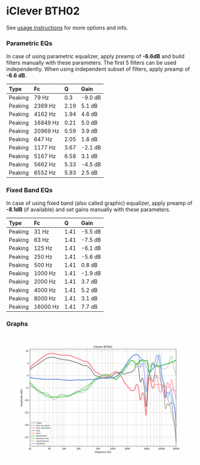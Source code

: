 # iClever BTH02
See [usage instructions](https://github.com/jaakkopasanen/AutoEq#usage) for more options and info.

### Parametric EQs
In case of using parametric equalizer, apply preamp of **-6.6dB** and build filters manually
with these parameters. The first 5 filters can be used independently.
When using independent subset of filters, apply preamp of **-6.6 dB**.

| Type    | Fc       |    Q | Gain    |
|:--------|:---------|:-----|:--------|
| Peaking | 79 Hz    | 0.3  | -9.0 dB |
| Peaking | 2369 Hz  | 2.19 | 5.1 dB  |
| Peaking | 4162 Hz  | 1.94 | 4.6 dB  |
| Peaking | 16849 Hz | 0.21 | 5.0 dB  |
| Peaking | 20969 Hz | 0.59 | 3.9 dB  |
| Peaking | 647 Hz   | 2.05 | 1.8 dB  |
| Peaking | 1177 Hz  | 3.67 | -2.1 dB |
| Peaking | 5167 Hz  | 6.58 | 3.1 dB  |
| Peaking | 5662 Hz  | 5.33 | -4.5 dB |
| Peaking | 6552 Hz  | 5.93 | 2.5 dB  |

### Fixed Band EQs
In case of using fixed band (also called graphic) equalizer, apply preamp of **-8.1dB**
(if available) and set gains manually with these parameters.

| Type    | Fc       |    Q | Gain    |
|:--------|:---------|:-----|:--------|
| Peaking | 31 Hz    | 1.41 | -5.5 dB |
| Peaking | 63 Hz    | 1.41 | -7.5 dB |
| Peaking | 125 Hz   | 1.41 | -6.1 dB |
| Peaking | 250 Hz   | 1.41 | -5.6 dB |
| Peaking | 500 Hz   | 1.41 | 0.8 dB  |
| Peaking | 1000 Hz  | 1.41 | -1.9 dB |
| Peaking | 2000 Hz  | 1.41 | 3.7 dB  |
| Peaking | 4000 Hz  | 1.41 | 5.2 dB  |
| Peaking | 8000 Hz  | 1.41 | 3.1 dB  |
| Peaking | 16000 Hz | 1.41 | 7.7 dB  |

### Graphs
![](./iClever%20BTH02.png)